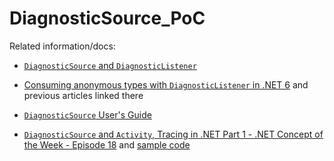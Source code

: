 # DiagnosticSource_PoC

Related information/docs:

- [`DiagnosticSource` and `DiagnosticListener`](https://learn.microsoft.com/en-us/dotnet/core/diagnostics/diagnosticsource-diagnosticlistener)

- [Consuming anonymous types with `DiagnosticListener` in .NET 6](https://andrewlock.net/consuming-anonymous-types-with-diagnosticlistener-in-dotnet6/) and previous articles linked there

- [`DiagnosticSource` User's Guide](https://github.com/dotnet/runtime/blob/main/src/libraries/System.Diagnostics.DiagnosticSource/src/DiagnosticSourceUsersGuide.md)

- [`DiagnosticSource` and `Activity`, Tracing in .NET Part 1 - .NET Concept of the Week - Episode 18](https://www.youtube.com/watch?v=y52l8XR3XK4) and [sample code](https://github.com/gregkalapos/DotNetConceptOfTheWeek/blob/master/18_DiagnosticSource)
